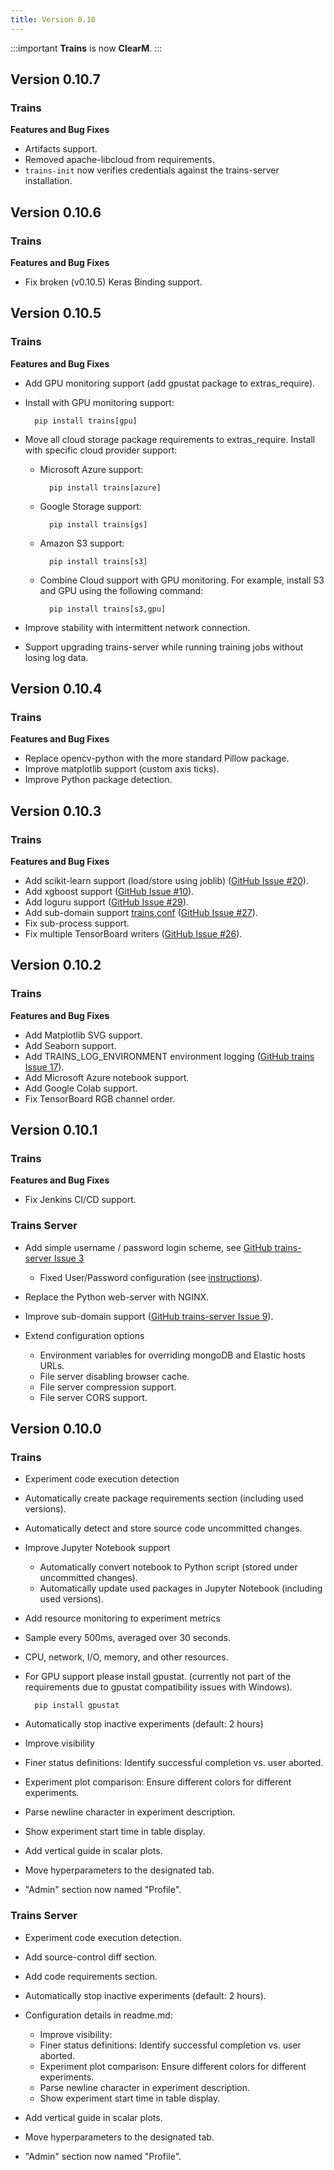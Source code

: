 ```yaml
---
title: Version 0.10
---
```


:::important 
**Trains** is now **ClearM**.
:::

## Version 0.10.7

### Trains

**Features and Bug Fixes**

* Artifacts support.
* Removed apache-libcloud from requirements.
* `trains-init` now verifies credentials against the trains-server installation.

## Version 0.10.6

### Trains

**Features and Bug Fixes**

* Fix broken (v0.10.5) Keras Binding support.

## Version 0.10.5

### Trains

**Features and Bug Fixes**

* Add GPU monitoring support (add gpustat package to extras_require).
* Install with GPU monitoring support: 

        pip install trains[gpu]
        
* Move all cloud storage package requirements to extras_require. Install with specific cloud provider support:

    * Microsoft Azure support: 
    
            pip install trains[azure]
        
    * Google Storage support: 
    
            pip install trains[gs]
        
    * Amazon S3 support: 
    
            pip install trains[s3]
        
    * Combine Cloud support with GPU monitoring. For example, install S3 and GPU using the following command:
    
            pip install trains[s3,gpu]
    
* Improve stability with intermittent network connection.
* Support upgrading trains-server while running training jobs without losing log data.

## Version 0.10.4

### Trains

**Features and Bug Fixes**

* Replace opencv-python with the more standard Pillow package.
* Improve matplotlib support (custom axis ticks).
* Improve Python package detection.

## Version 0.10.3

### Trains

**Features and Bug Fixes**

* Add scikit-learn support (load/store using joblib) ([GitHub Issue #20](https://github.com/allegroai/trains/issues/20)).
* Add xgboost support ([GitHub Issue #10](https://github.com/allegroai/trains/issues/10)).
* Add loguru support ([GitHub Issue #29](https://github.com/allegroai/trains/issues/29)).
* Add sub-domain support [trains.conf](https://github.com/allegroai/trains/blob/master/docs/trains.conf#L3) ([GitHub Issue #27](https://github.com/allegroai/trains/issues/27)).
* Fix sub-process support.
* Fix multiple TensorBoard writers ([GitHub Issue #26](https://github.com/allegroai/trains/issues/26)).

## Version 0.10.2

### Trains

**Features and Bug Fixes**

* Add Matplotlib SVG support.
* Add Seaborn support.
* Add TRAINS_LOG_ENVIRONMENT environment logging ([GitHub trains Issue 17](https://github.com/allegroai/trains/issues/17#issuecomment-507398767)).
* Add Microsoft Azure notebook support.
* Add Google Colab support.
* Fix TensorBoard RGB channel order.

## Version 0.10.1

### Trains

**Features and Bug Fixes**

* Fix Jenkins CI/CD support.

### Trains Server

* Add simple username / password login scheme, see [GitHub trains-server Issue 3](https://github.com/allegroai/trains-server/issues/3)
    
    * Fixed User/Password configuration (see [instructions](../deploying_clearml/clearml_server_config.md#web-login-authentication)).

* Replace the Python web-server with NGINX.

* Improve sub-domain support ([GitHub trains-server Issue 9](https://github.com/allegroai/trains-server/issues/9)).

* Extend configuration options
    
    * Environment variables for overriding mongoDB and Elastic hosts URLs.
    * File server disabling browser cache.
    * File server compression support.
    * File server CORS support.

## Version 0.10.0

### Trains

* Experiment code execution detection
    
* Automatically create package requirements section (including used versions).
* Automatically detect and store source code uncommitted changes.
* Improve Jupyter Notebook support
  * Automatically convert notebook to Python script (stored under uncommitted changes).
  * Automatically update used packages in Jupyter Notebook (including used versions).

* Add resource monitoring to experiment metrics
    
* Sample every 500ms, averaged over 30 seconds.
* CPU, network, I/O, memory, and other resources.
* For GPU support please install gpustat.
(currently not part of the requirements due to gpustat compatibility issues with Windows).
   
        pip install gpustat

* Automatically stop inactive experiments (default: 2 hours)

* Improve visibility
    
* Finer status definitions: Identify successful completion vs. user aborted.
* Experiment plot comparison: Ensure different colors for different experiments.
* Parse newline character in experiment description.
* Show experiment start time in table display.
* Add vertical guide in scalar plots.
* Move hyperparameters to the designated tab.
* "Admin" section now named "Profile".
        
### Trains Server

* Experiment code execution detection.
    
* Add source-control diff section.
* Add code requirements section.

* Automatically stop inactive experiments (default: 2 hours).
* Configuration details in readme.md: 
    * Improve visibility:
    * Finer status definitions: Identify successful completion vs. user aborted.
    * Experiment plot comparison: Ensure different colors for different experiments.
    * Parse newline character in experiment description.
    * Show experiment start time in table display.
* Add vertical guide in scalar plots.
* Move hyperparameters to the designated tab.
* "Admin" section now named "Profile".